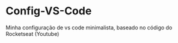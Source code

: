 # Config-VS-Code
Minha configuração de vs code minimalista, baseado no código do Rocketseat (Youtube)
